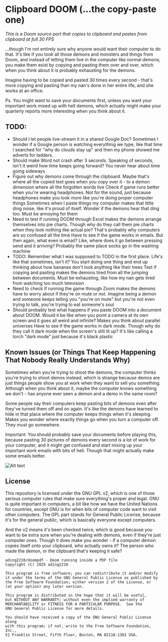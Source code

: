 # Clipboard DOOM (...the copy-paste one)

*This is a Doom source port that copies to clipboard and pastes from clipboard at full 30 FPS*

...though I'm not entirely sure why anyone would want their computer to do that. It's like if you took all those demons and monsters and things from Doom, and instead of letting them live in the computer like normal demons, you make them exist by copying and pasting them over and over, which when you think about it is probably exhausting for the demons. 

Imagine having to be copied and pasted 30 times every second - that's more copying and pasting than my nan's done in her entire life, and she works at an office. 

Ps. You might want to save your documents first, unless you want your important work mixed up with hell demons, which actually might make your quarterly reports more interesting when you think about it.

## TODO: 
- Should I let people live-stream it in a shared Google Doc? Sometimes I wonder if a Google person is watching everything we type, like that time I searched for "why do clouds stay up" and then my phone showed me adverts for ladders. 
- Should make Word not crash after 3 seconds. Speaking of seconds, isn't it weird how time keeps going forward? You never hear about time going sideways
- Figure out why demons come through the clipboard. Maybe that's where all the copied text goes when you copy over it - to a demon dimension where all the forgotten words live
Check if game runs better when you're wearing headphones. Not for the sound, just because headphones make you look more like you're doing proper computer things
Sometimes when I paste things my computer makes that little ding noise, like it's proud of itself. Wonder if the demons hear that ding too. Must be annoying for them
- Need to test if running DOOM through Excel makes the demons arrange themselves into pie charts. Though why do they call them pie charts when they look nothing like actual pie? That's probably why computers are so confused all the time
Have to see if the game works in emails. But then again, what even is email? Like, where does it go between pressing send and it arriving? Probably the same place socks go in the washing machine
- TODO: Remember what I was supposed to TODO in the first place. Life's like that sometimes, isn't it? You start doing one thing and end up thinking about how bananas don't look anything like their trees
Test if copying and pasting makes the demons tired from all the jumping between documents. Must be exhausting, like how my nan gets tired from watching too much television
- Need to check if running the game through Zoom makes the demons have to worry about if they're on mute or not. Imagine being a demon and someone keeps telling you "you're on mute" but you're not even trying to talk, you're trying to eat someone's soul
- Should probably test what happens if you paste DOOM into a document about DOOM. Would it be like when you point a camera at its own screen and it goes all weird and infinite? Makes you think about parallel universes
Have to see if the game works in dark mode. Though why do they call it dark mode when the screen's still lit up? It's like calling a torch "dark mode" just because it's black plastic

## Known Issues (or Things That Keep Happening That Nobody Really Understands Why)
Sometimes when you're trying to shoot the demons, the computer thinks you're trying to shoot demos instead, which is strange because demos are just things people show you at work when they want to sell you something. Although when you think about it, maybe the computer knows something we don't - has anyone ever seen a demon and a demo in the same room?

Some people say their computers keep pasting bits of demons even after they've turned them off and on again. It's like the demons have learned to hide in that place where the computer keeps things when it's sleeping. Makes you wonder where exactly things go when you turn a computer off. They must go somewhere.

Important: You should probably save your documents before playing this, because pasting 30 pictures of demons every second is a lot of work for your computer, and it might get confused and start mixing up your important work emails with bits of hell. Though that might actually make some emails better.

![Alt text](https://i.imgur.com/XXXXX.jpg)

## License
This repository is licensed under the GNU GPL v2, which is one of those serious computer rules that make sure everything's proper and legal. GNU is quite important in computers, a bit like how we have the United Nations for countries, except GNU is for when bits of computer code want to visit other computers. The GPL part stands for General Public License, because it's for the general public, which is basically everyone except computers.

And the v2 means it's been checked twice, which is good because you want to be extra sure when you're dealing with demons, even if they're just computer ones. Though it does make you wonder - if a computer demon copies itself onto your clipboard, who actually owns it? The person who made the demon, or the clipboard that's keeping it safe?

```
ading2210/doompdf - Doom running inside a PDF file
Copyright (C) 2025 ading2210

This program is free software; you can redistribute it and/or modify
it under the terms of the GNU General Public License as published by
the Free Software Foundation; either version 2 of the License, or
(at your option) any later version.

This program is distributed in the hope that it will be useful,
but WITHOUT ANY WARRANTY; without even the implied warranty of
MERCHANTABILITY or FITNESS FOR A PARTICULAR PURPOSE.  See the
GNU General Public License for more details.

You should have received a copy of the GNU General Public License along
with this program; if not, write to the Free Software Foundation, Inc.,
51 Franklin Street, Fifth Floor, Boston, MA 02110-1301 USA.
```

